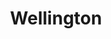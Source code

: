 ---
title: Wellington
crosslinks:
- newzealand
- youtubefactsbot
- marton
- youtubot
- food
- TheBucketFountain
- palmy
- u_imguralbumbot
- Karori
- Serendipity
- OutOfTheLoop
- hockey
- canberra
- gifs
- pics
- nocontext
- autotldr
- GameofThronesRP
- Fitness
- CitiesSkylines
---